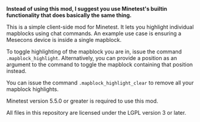 **Instead of using this mod, I suggest you use Minetest's builtin functionality
that does basically the same thing.**

This is a simple client-side mod for Minetest. It lets you highlight individual
mapblocks using chat commands. An example use case is ensuring a Mesecons device
is inside a single mapblock.

To toggle highlighting of the mapblock you are in, issue the command
`.mapblock_highlight`. Alternatively, you can provide a position as an argument
to the command to toggle the mapblock containing that position instead.

You can issue the command `.mapblock_highlight_clear` to remove all your
mapblock highlights.

Minetest version 5.5.0 or greater is required to use this mod.

All files in this repository are licensed under the LGPL version 3 or later.
